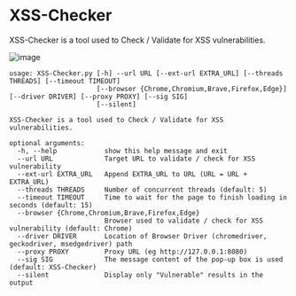 # XSS-Checker
XSS-Checker is a tool used to Check / Validate for XSS vulnerabilities.

![image](https://user-images.githubusercontent.com/57470560/175960150-5da9a5da-9ccb-40cc-8b78-a3643a6a6a7c.png)

```
usage: XSS-Checker.py [-h] --url URL [--ext-url EXTRA_URL] [--threads THREADS] [--timeout TIMEOUT]
                      [--browser {Chrome,Chromium,Brave,Firefox,Edge}] [--driver DRIVER] [--proxy PROXY] [--sig SIG]
                      [--silent]

XSS-Checker is a tool used to Check / Validate for XSS vulnerabilities.

optional arguments:
  -h, --help            show this help message and exit
  --url URL             Target URL to validate / check for XSS vulnerability
  --ext-url EXTRA_URL   Append EXTRA_URL to URL (URL = URL + EXTRA_URL)
  --threads THREADS     Number of concurrent threads (default: 5)
  --timeout TIMEOUT     Time to wait for the page to finish loading in seconds (default: 15)
  --browser {Chrome,Chromium,Brave,Firefox,Edge}
                        Browser used to validate / check for XSS vulnerability (default: Chrome)
  --driver DRIVER       Location of Browser Driver (chromedriver, geckodriver, msedgedriver) path
  --proxy PROXY         Proxy URL (eg http://127.0.0.1:8080)
  --sig SIG             The message content of the pop-up box is used (default: XSS-Checker)
  --silent              Display only "Vulnerable" results in the output
  ```
